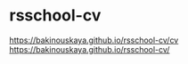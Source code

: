 # rsschool-cv
https://bakinouskaya.github.io/rsschool-cv/cv
https://bakinouskaya.github.io/rsschool-cv/
